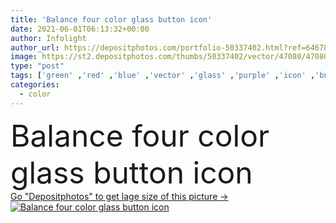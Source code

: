 ```yaml
---
title: 'Balance four color glass button icon'
date: 2021-06-01T06:13:32+00:00
author: Infolight
author_url: https://depositphotos.com/portfolio-50337402.html?ref=64678756
image: https://st2.depositphotos.com/thumbs/50337402/vector/47080/470803566/api_thumb_450.jpg?forcejpeg=true
type: "post"
tags: ['green' ,'red' ,'blue' ,'vector' ,'glass' ,'purple' ,'icon' ,'button' ,'balance' ,'justice' ,'law' ,'gradient' ,'benchmark' ,'logo' ,'judge' ,'eps' ,'premium' ,'laws' ,'business and finance' ,'justice scale' ]
categories: 
  - color
---
```

<div aling="center">
            <font size="60"> Balance four color glass button icon</font>   
</div>
<div>
    <a href='https://depositphotos.com/470803566/stock-illustration-balance-four-color-glass-button.html?ref=64678756' target=_blank > Go "Depositphotos" to get lage size of this picture ->
        <img href='https://depositphotos.com/470803566/stock-illustration-balance-four-color-glass-button.html?ref=64678756' src='https://st2.depositphotos.com/50337402/47080/v/950/depositphotos_470803566-stock-illustration-balance-four-color-glass-button.jpg?forcejpeg=true' alt='Balance four color glass button icon' >
    </a>
</div>
